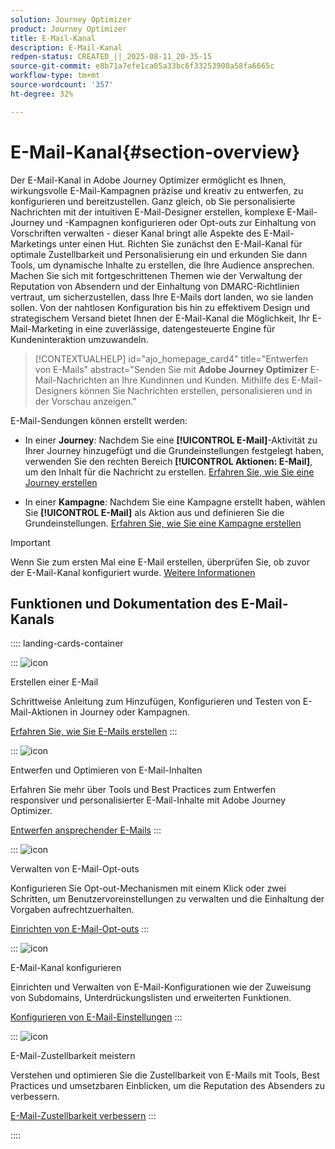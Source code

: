 ```yaml
---
solution: Journey Optimizer
product: Journey Optimizer
title: E-Mail-Kanal
description: E-Mail-Kanal
redpen-status: CREATED_||_2025-08-11_20-35-15
source-git-commit: e8b71a7efe1ca05a33bc6f33253900a58fa6665c
workflow-type: tm+mt
source-wordcount: '357'
ht-degree: 32%

---
```



# E-Mail-Kanal{#section-overview}

Der E-Mail-Kanal in Adobe Journey Optimizer ermöglicht es Ihnen, wirkungsvolle E-Mail-Kampagnen präzise und kreativ zu entwerfen, zu konfigurieren und bereitzustellen. Ganz gleich, ob Sie personalisierte Nachrichten mit der intuitiven E-Mail-Designer erstellen, komplexe E-Mail-Journey und -Kampagnen konfigurieren oder Opt-outs zur Einhaltung von Vorschriften verwalten - dieser Kanal bringt alle Aspekte des E-Mail-Marketings unter einen Hut. Richten Sie zunächst den E-Mail-Kanal für optimale Zustellbarkeit und Personalisierung ein und erkunden Sie dann Tools, um dynamische Inhalte zu erstellen, die Ihre Audience ansprechen. Machen Sie sich mit fortgeschrittenen Themen wie der Verwaltung der Reputation von Absendern und der Einhaltung von DMARC-Richtlinien vertraut, um sicherzustellen, dass Ihre E-Mails dort landen, wo sie landen sollen. Von der nahtlosen Konfiguration bis hin zu effektivem Design und strategischem Versand bietet Ihnen der E-Mail-Kanal die Möglichkeit, Ihr E-Mail-Marketing in eine zuverlässige, datengesteuerte Engine für Kundeninteraktion umzuwandeln.


>[!CONTEXTUALHELP]
>id="ajo_homepage_card4"
>title="Entwerfen von E-Mails"
>abstract="Senden Sie mit **Adobe Journey Optimizer** E-Mail-Nachrichten an Ihre Kundinnen und Kunden. Mithilfe des E-Mail-Designers können Sie Nachrichten erstellen, personalisieren und in der Vorschau anzeigen."

E-Mail-Sendungen können erstellt werden:

* In einer **Journey**: Nachdem Sie eine **[!UICONTROL E-Mail]**-Aktivität zu Ihrer Journey hinzugefügt und die Grundeinstellungen festgelegt haben, verwenden Sie den rechten Bereich **[!UICONTROL Aktionen: E-Mail]**, um den Inhalt für die Nachricht zu erstellen. [Erfahren Sie, wie Sie eine Journey erstellen](../using/building-journeys/journey-gs.md)

* In einer **Kampagne**: Nachdem Sie eine Kampagne erstellt haben, wählen Sie **[!UICONTROL E-Mail]** als Aktion aus und definieren Sie die Grundeinstellungen. [Erfahren Sie, wie Sie eine Kampagne erstellen](../using/campaigns/create-campaign.md#configure)


>[!IMPORTANT]
>
>Wenn Sie zum ersten Mal eine E-Mail erstellen, überprüfen Sie, ob zuvor der E-Mail-Kanal konfiguriert wurde. [Weitere Informationen](../using/email/email-settings.md)

## Funktionen und Dokumentation des E-Mail-Kanals

:::: landing-cards-container

:::
![icon](https://cdn.experienceleague.adobe.com/icons/list-check.svg?lang=de)

Erstellen einer E-Mail

Schrittweise Anleitung zum Hinzufügen, Konfigurieren und Testen von E-Mail-Aktionen in Journey oder Kampagnen.

[Erfahren Sie, wie Sie E-Mails erstellen](../using/email/create-email.md)
:::

:::
![icon](https://cdn.experienceleague.adobe.com/icons/puzzle-piece.svg?lang=de)

Entwerfen und Optimieren von E-Mail-Inhalten

Erfahren Sie mehr über Tools und Best Practices zum Entwerfen responsiver und personalisierter E-Mail-Inhalte mit Adobe Journey Optimizer.

[Entwerfen ansprechender E-Mails](design-email-landing-page.md)
:::

:::
![icon](https://cdn.experienceleague.adobe.com/icons/shield-halved.svg?lang=de)

Verwalten von E-Mail-Opt-outs

Konfigurieren Sie Opt-out-Mechanismen mit einem Klick oder zwei Schritten, um Benutzervoreinstellungen zu verwalten und die Einhaltung der Vorgaben aufrechtzuerhalten.

[Einrichten von E-Mail-Opt-outs](../using/email/email-opt-out.md)
:::

:::
![icon](https://cdn.experienceleague.adobe.com/icons/gear.svg?lang=de)

E-Mail-Kanal konfigurieren

Einrichten und Verwalten von E-Mail-Konfigurationen wie der Zuweisung von Subdomains, Unterdrückungslisten und erweiterten Funktionen.

[Konfigurieren von E-Mail-Einstellungen](configure-email-landing-page.md)
:::

:::
![icon](https://cdn.experienceleague.adobe.com/icons/chart-line.svg?lang=de)

E-Mail-Zustellbarkeit meistern

Verstehen und optimieren Sie die Zustellbarkeit von E-Mails mit Tools, Best Practices und umsetzbaren Einblicken, um die Reputation des Absenders zu verbessern.

[E-Mail-Zustellbarkeit verbessern](deliverability-landing-page.md)
:::

::::

